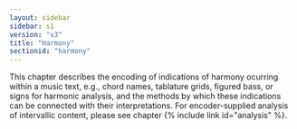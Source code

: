 ```yaml
---
layout: sidebar
sidebar: s1
version: "v3"
title: "Harmony"
sectionid: "harmony"
---
```


This chapter describes the encoding of indications of harmony ocurring within a music
text,
e.g., chord names, tablature grids, figured bass, or signs for harmonic analysis,
and the
methods by which these indications can be connected with their interpretations. For
encoder-supplied analysis of intervallic content, please see chapter {% include link id="analysis" %}. 


